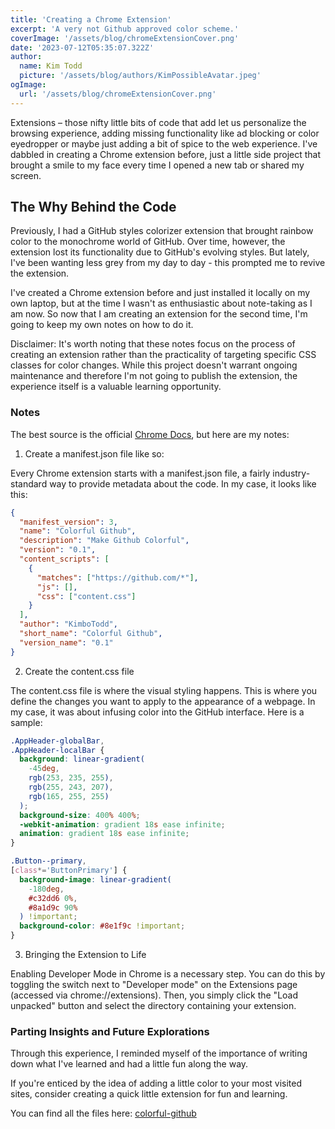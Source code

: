 ```yaml
---
title: 'Creating a Chrome Extension'
excerpt: 'A very not Github approved color scheme.'
coverImage: '/assets/blog/chromeExtensionCover.png'
date: '2023-07-12T05:35:07.322Z'
author:
  name: Kim Todd
  picture: '/assets/blog/authors/KimPossibleAvatar.jpeg'
ogImage:
  url: '/assets/blog/chromeExtensionCover.png'
---
```


Extensions – those nifty little bits of code that add let us personalize the browsing experience, adding missing functionality like ad blocking or color eyedropper or maybe just adding a bit of spice to the web experience. I've dabbled in creating a Chrome extension before, just a little side project that brought a smile to my face every time I opened a new tab or shared my screen.

## The Why Behind the Code

Previously, I had a GitHub styles colorizer extension that brought rainbow color to the monochrome world of GitHub. Over time, however, the extension lost its functionality due to GitHub's evolving styles. But lately, I've been wanting less grey from my day to day - this prompted me to revive the extension.

I've created a Chrome extension before and just installed it locally on my own laptop, but at the time I wasn't as enthusiastic about note-taking as I am now. So now that I am creating an extension for the second time, I'm going to keep my own notes on how to do it.

Disclaimer: It's worth noting that these notes focus on the process of creating an extension rather than the practicality of targeting specific CSS classes for color changes. While this project doesn't warrant ongoing maintenance and therefore I'm not going to publish the extension, the experience itself is a valuable learning opportunity.

### Notes

The best source is the official [Chrome Docs](https://developer.chrome.com/docs/extensions/mv3/getstarted/), but here are my notes:

1. Create a manifest.json file like so:

Every Chrome extension starts with a manifest.json file, a fairly industry-standard way to provide metadata about the code. In my case, it looks like this:

```json
{
  "manifest_version": 3,
  "name": "Colorful Github",
  "description": "Make Github Colorful",
  "version": "0.1",
  "content_scripts": [
    {
      "matches": ["https://github.com/*"],
      "js": [],
      "css": ["content.css"]
    }
  ],
  "author": "KimboTodd",
  "short_name": "Colorful Github",
  "version_name": "0.1"
}
```

2. Create the content.css file

The content.css file is where the visual styling happens. This is where you define the changes you want to apply to the appearance of a webpage. In my case, it was about infusing color into the GitHub interface. Here is a sample:

```css
.AppHeader-globalBar,
.AppHeader-localBar {
  background: linear-gradient(
    -45deg,
    rgb(253, 235, 255),
    rgb(255, 243, 207),
    rgb(165, 255, 255)
  );
  background-size: 400% 400%;
  -webkit-animation: gradient 18s ease infinite;
  animation: gradient 18s ease infinite;
}

.Button--primary,
[class*='ButtonPrimary'] {
  background-image: linear-gradient(
    -180deg,
    #c32dd6 0%,
    #8a1d9c 90%
  ) !important;
  background-color: #8e1f9c !important;
}
```

3. Bringing the Extension to Life

Enabling Developer Mode in Chrome is a necessary step. You can do this by toggling the switch next to "Developer mode" on the Extensions page (accessed via chrome://extensions). Then, you simply click the "Load unpacked" button and select the directory containing your extension.

### Parting Insights and Future Explorations
Through this experience, I reminded myself of the importance of writing down what I've learned and had a little fun along the way.

If you're enticed by the idea of adding a little color to your most visited sites, consider creating a quick little extension for fun and learning.

You can find all the files here: [colorful-github](https://github.com/KimboTodd/colorful-github)
